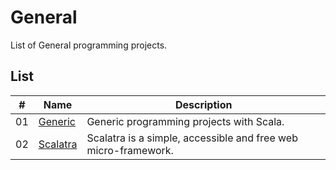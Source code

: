 # General

List of General programming projects.

## List

|  #  | Name                                  | Description                                                                                   |
| ----| --------------------------------------| ----------------------------------------------------------------------------------------------|
|  01 | [Generic](./generic/README.md)        | Generic programming projects with Scala.                                                      |
|  02 | [Scalatra](./scalatra/README.md)      | Scalatra is a simple, accessible and free web micro-framework.                                |
